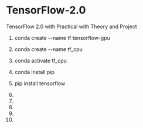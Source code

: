 # TensorFlow-2.0
TensorFlow 2.0 with Practical with Theory and Project
1. conda create --name tf tensorflow-gpu

2. conda create --name tf_cpu

3. conda activate tf_cpu

4. conda install pip

5. pip install tensorflow

6. 

7. 

8. 

9. 

10. 